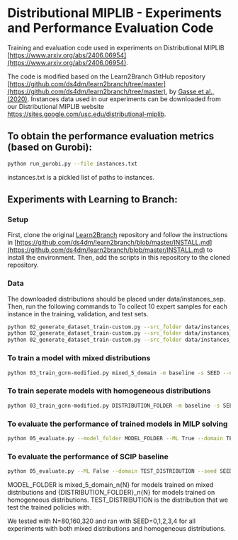 # Distributional MIPLIB - Experiments and Performance Evaluation Code

Training and evaluation code used in experiments on Distributional MIPLIB [https://www.arxiv.org/abs/2406.06954](https://www.arxiv.org/abs/2406.06954). 

The code is modified based on the Learn2Branch GitHub repository [https://github.com/ds4dm/learn2branch/tree/master](https://github.com/ds4dm/learn2branch/tree/master), by [Gasse et al., (2020)](https://arxiv.org/abs/1906.01629). Instances data used in our experiments can be downloaded from our Distributional MIPLIB website https://sites.google.com/usc.edu/distributional-miplib.

## To obtain the performance evaluation metrics (based on Gurobi):
```bash
python run_gurobi.py --file instances.txt
```
instances.txt is a pickled list of paths to instances.

## Experiments with Learning to Branch:
### Setup
First, clone the original [Learn2Branch](https://github.com/ds4dm/learn2branch/tree/master) repository and follow the instructions in [https://github.com/ds4dm/learn2branch/blob/master/INSTALL.md](https://github.com/ds4dm/learn2branch/blob/master/INSTALL.md) to install the environment. Then, add the scripts in this repository to the cloned repository.

### Data
The downloaded distributions should be placed under data/instances_sep. Then, run the following commands to To collect 10 expert samples for each instance in the training, validation, and test sets.
```bash
python 02_generate_dataset_train-custom.py --src_folder data/instances_sep/{DISTRIBUTION_FOLDER}/train{ID} --dst_folder data/samples_sep/{DISTRIBUTION_FOLDER}/train{ID}
python 02_generate_dataset_train-custom.py --src_folder data/instances_sep/{DISTRIBUTION_FOLDER}/val{ID} --dst_folder data/samples_sep/{DISTRIBUTION_FOLDER}/val{ID}
python 02_generate_dataset_train-custom.py --src_folder data/instances_sep/{DISTRIBUTION_FOLDER}/test{ID} --dst_folder data/samples_sep/{DISTRIBUTION_FOLDER}/test{ID}
```

### To train a model with mixed distributions
```bash
python 03_train_gcnn-modified.py mixed_5_domain -m baseline -s SEED --n_samples_per_domain N
```
### To train seperate models with homogeneous distributions 
```bash
python 03_train_gcnn-modified.py DISTRIBUTION_FOLDER -m baseline -s SEED --n_samples_per_domain N
```


### To evaluate the performance of trained models in MILP solving
```bash
python 05_evaluate.py --model_folder MODEL_FOLDER --ML True --domain TEST_DISTRIBUTION --seed SEED --save_folder SAVE_PATH
```
### To evaluate the performance of SCIP baseline
```bash
python 05_evaluate.py --ML False --domain TEST_DISTRIBUTION --seed SEED --save_folder SAVE_PATH
```

MODEL_FOLDER is mixed_5_domain_n{N} for models trained on mixed distributions and {DISTRIBUTION_FOLDER}_n{N} for models trained on homogeneous distributions. TEST_DISTRIBUTION is the distribution that we test the trained policies with.

We tested with N=80,160,320 and ran with SEED=0,1,2,3,4 for all experiments with both mixed distributions and homogeneous distributions.
